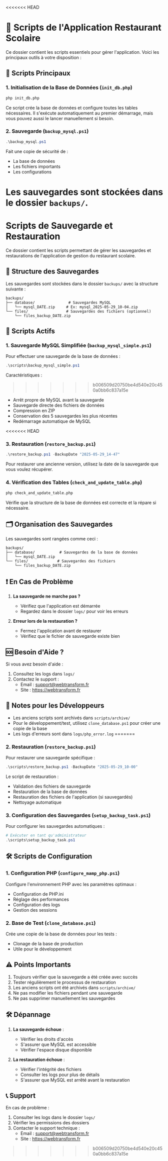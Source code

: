 <<<<<<< HEAD
# 📁 Scripts de l'Application Restaurant Scolaire

Ce dossier contient les scripts essentiels pour gérer l'application. Voici les principaux outils à votre disposition :

## 🔄 Scripts Principaux

### 1. Initialisation de la Base de Données (`init_db.php`)

```bash
php init_db.php
```

Ce script crée la base de données et configure toutes les tables nécessaires. Il s'exécute automatiquement au premier démarrage, mais vous pouvez aussi le lancer manuellement si besoin.

### 2. Sauvegarde (`backup_mysql.ps1`)

```powershell
.\backup_mysql.ps1
```

Fait une copie de sécurité de :

- La base de données
- Les fichiers importants
- Les configurations

Les sauvegardes sont stockées dans le dossier `backups/`.
=======
# Scripts de Sauvegarde et Restauration

Ce dossier contient les scripts permettant de gérer les sauvegardes et restaurations de l'application de gestion du restaurant scolaire.

## 📂 Structure des Sauvegardes

Les sauvegardes sont stockées dans le dossier `backups/` avec la structure suivante :

```
backups/
├── database/               # Sauvegardes MySQL
│   └── mysql_DATE.zip     # Ex: mysql_2025-05-29_10-04.zip
└── files/                 # Sauvegardes des fichiers (optionnel)
    └── files_backup_DATE.zip
```

## 🔄 Scripts Actifs

### 1. Sauvegarde MySQL Simplifiée (`backup_mysql_simple.ps1`)

Pour effectuer une sauvegarde de la base de données :

```powershell
.\scripts\backup_mysql_simple.ps1
```

Caractéristiques :
>>>>>>> b006509d20750be4d540e20c450a0bb6c837a15e

- Arrêt propre de MySQL avant la sauvegarde
- Sauvegarde directe des fichiers de données
- Compression en ZIP
- Conservation des 5 sauvegardes les plus récentes
- Redémarrage automatique de MySQL

<<<<<<< HEAD
### 3. Restauration (`restore_backup.ps1`)

```powershell
.\restore_backup.ps1 -BackupDate "2025-05-29_14-47"
```

Pour restaurer une ancienne version, utilisez la date de la sauvegarde que vous voulez récupérer.

### 4. Vérification des Tables (`check_and_update_table.php`)

```bash
php check_and_update_table.php
```

Vérifie que la structure de la base de données est correcte et la répare si nécessaire.

## 🗂️ Organisation des Sauvegardes

Les sauvegardes sont rangées comme ceci :

```
backups/
├── database/           # Sauvegardes de la base de données
│   └── mysql_DATE.zip
└── files/             # Sauvegardes des fichiers
    └── files_backup_DATE.zip
```

## ❗ En Cas de Problème

1. **La sauvegarde ne marche pas ?**

   - Vérifiez que l'application est démarrée
   - Regardez dans le dossier `logs/` pour voir les erreurs

2. **Erreur lors de la restauration ?**
   - Fermez l'application avant de restaurer
   - Vérifiez que le fichier de sauvegarde existe bien

## 🆘 Besoin d'Aide ?

Si vous avez besoin d'aide :

1. Consultez les logs dans `logs/`
2. Contactez le support :
   - Email : support@webtransform.fr
   - Site : https://webtransform.fr

## 📝 Notes pour les Développeurs

- Les anciens scripts sont archivés dans `scripts/archive/`
- Pour le développement/test, utilisez `clone_database.ps1` pour créer une copie de la base
- Les logs d'erreurs sont dans `logs/php_error.log`
=======
### 2. Restauration (`restore_backup.ps1`)

Pour restaurer une sauvegarde spécifique :

```powershell
.\scripts\restore_backup.ps1 -BackupDate "2025-05-29_10-00"
```

Le script de restauration :

- Validation des fichiers de sauvegarde
- Restauration de la base de données
- Restauration des fichiers de l'application (si sauvegardés)
- Nettoyage automatique

### 3. Configuration des Sauvegardes (`setup_backup_task.ps1`)

Pour configurer les sauvegardes automatiques :

```powershell
# Exécuter en tant qu'administrateur
.\scripts\setup_backup_task.ps1
```

## 🛠️ Scripts de Configuration

### 1. Configuration PHP (`configure_mamp_php.ps1`)

Configure l'environnement PHP avec les paramètres optimaux :

- Configuration de PHP.ini
- Réglage des performances
- Configuration des logs
- Gestion des sessions

### 2. Base de Test (`clone_database.ps1`)

Crée une copie de la base de données pour les tests :

- Clonage de la base de production
- Utile pour le développement

## ⚠️ Points Importants

1. Toujours vérifier que la sauvegarde a été créée avec succès
2. Tester régulièrement le processus de restauration
3. Les anciens scripts ont été archivés dans `scripts/archive/`
4. Ne pas modifier les fichiers pendant une sauvegarde
5. Ne pas supprimer manuellement les sauvegardes

## 🛠️ Dépannage

1. **La sauvegarde échoue** :

   - Vérifier les droits d'accès
   - S'assurer que MySQL est accessible
   - Vérifier l'espace disque disponible

2. **La restauration échoue** :

   - Vérifier l'intégrité des fichiers
   - Consulter les logs pour plus de détails
   - S'assurer que MySQL est arrêté avant la restauration

## 📞 Support

En cas de problème :

1. Consulter les logs dans le dossier `logs/`
2. Vérifier les permissions des dossiers
3. Contacter le support technique :
   - Email : support@webtransform.fr
   - Site : https://webtransform.fr
>>>>>>> b006509d20750be4d540e20c450a0bb6c837a15e
